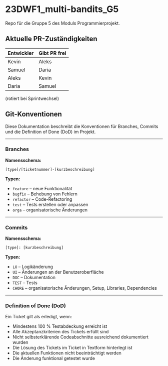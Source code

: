 # 23DWF1_multi-bandits_G5
Repo für die Gruppe 5 des Moduls Programmierprojekt.

## Aktuelle PR-Zuständigkeiten
| Entwickler | Gibt PR frei |
|------------|--------------|
| Kevin      | Aleks        |
| Samuel     | Daria        |
| Aleks      | Kevin        |
| Daria      | Samuel       |

(rotiert bei Sprintwechsel)


## Git-Konventionen

Diese Dokumentation beschreibt die Konventionen für Branches, Commits und die Definition of Done (DoD) im Projekt.

---

### Branches

**Namensschema:**

`[type]/[ticketnummer]-[kurzbeschreibung]`


**Typen:**
- `feature` – neue Funktionalität
- `bugfix` – Behebung von Fehlern
- `refactor` – Code-Refactoring
- `test` – Tests erstellen oder anpassen
- `orga` – organisatorische Änderungen


---

### Commits

**Namensschema:**

`[type]: [kurzbeschreibung]`

**Typen:**
- `LO` – Logikänderung
- `UI` – Änderungen an der Benutzeroberfläche
- `DOC` – Dokumentation
- `TEST` – Tests
- `CHORE` – organisatorische Änderungen, Setup, Libraries, Dependencies

---

### Definition of Done (DoD)

Ein Ticket gilt als erledigt, wenn:
- Mindestens 100 % Testabdeckung erreicht ist
- Alle Akzeptanzkriterien des Tickets erfüllt sind
- Nicht selbsterklärende Codeabschnitte ausreichend dokumentiert wurden
- Die Lösung des Tickets im Ticket in Textform hinterlegt ist
- Die aktuellen Funktionen nicht beeinträchtigt werden
- Die Änderung funktional getestet wurde